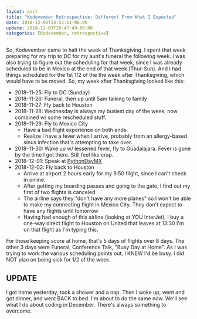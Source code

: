 ```yaml
---
layout: post
title: "Kodevember Retrospective: Different From What I Expected"
date: 2018-12-02T14:53:11-06:00
update: 2018-12-03T20:47:49-06:00
categories: [Kodevember, retrospective]
---
```

So, Kodevember came to halt the week of Thanksgiving. I spent that week preparing for my trip to DC for my aunt's funeral the following week. I was also trying to figure out the scheduling for that week, since I was already scheduled to be in Mexico at the end of that week (Thur-Sun). And I had things scheduled for the 1st 1/2 of the the week after Thanksgiving, which would have to be moved. So, my week after Thanksgiving looked like this:

-  2018-11-25: Fly to DC (Sunday)
-  2018-11-26: Funeral, then up until 5am talking to family
-  2018-11-27: Fly back to Houston 
-  2018-11-28: Wednesday is always my busiest day of the week, now combined w/ some rescheduled stuff.
-  2018-11-29: Fly to Mexico City
    -  Have a bad flight experience on both ends
    -  Realize I have a fever when I arrive, probably from an allergy-based sinus infection that's attempting to take over.
-  2018-11-30: Wake up w/ lessened fever, fly to Guadalajara. Fever is gone by the time I get there. Still feel like crap.
-  2018-12-01: Speak at [PythonDayMX](http://pythonday.mx/)
-  2018-12-02: Fly back to Houston
    +  Arrive at airport 2 hours early for my 9:50 flight, since I can't check in online.
    +  After getting my boarding passes and going to the gate, I find out my first of two flights is canceled
    +  The airline says they "don't have any more planes" so I won't be able to make my connecting flight in Mexico City. They don't expect to have any flights until tomorrow
    +  Having had enough of this airline (looking at YOU InterJet), I buy a one-way direct flight to Houston on United that leaves at 13:30 I'm on that flight as I'm typing this.

For those keeping score at home, that's 5 days of flights over 8 days. The other 3 days were Funeral, Conference Talk, "Busy Day at Home".  As I was trying to work the various scheduling points out, I KNEW I'd be busy. I did NOT plan on being sick for 1/2 of the week.

## UPDATE
I got home yesterday, took a shower and a nap. Then I woke up, went and got dinner, and went BACK to bed. I'm about to do the same now. We'll see what I do about coding in December. There's always something to overcome.
